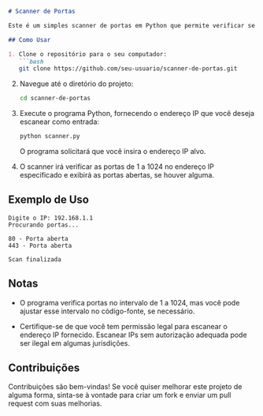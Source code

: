 

```markdown
# Scanner de Portas

Este é um simples scanner de portas em Python que permite verificar se as portas de um determinado endereço IP estão abertas ou fechadas. O programa utiliza a biblioteca `socket` para realizar a verificação das portas.

## Como Usar

1. Clone o repositório para o seu computador:
   ```bash
   git clone https://github.com/seu-usuario/scanner-de-portas.git
   ```

2. Navegue até o diretório do projeto:
   ```bash
   cd scanner-de-portas
   ```

3. Execute o programa Python, fornecendo o endereço IP que você deseja escanear como entrada:
   ```bash
   python scanner.py
   ```

   O programa solicitará que você insira o endereço IP alvo.

4. O scanner irá verificar as portas de 1 a 1024 no endereço IP especificado e exibirá as portas abertas, se houver alguma.

## Exemplo de Uso

```
Digite o IP: 192.168.1.1
Procurando portas...

80 - Porta aberta
443 - Porta aberta

Scan finalizada
```

## Notas

- O programa verifica portas no intervalo de 1 a 1024, mas você pode ajustar esse intervalo no código-fonte, se necessário.

- Certifique-se de que você tem permissão legal para escanear o endereço IP fornecido. Escanear IPs sem autorização adequada pode ser ilegal em algumas jurisdições.

## Contribuições

Contribuições são bem-vindas! Se você quiser melhorar este projeto de alguma forma, sinta-se à vontade para criar um fork e enviar um pull request com suas melhorias.

